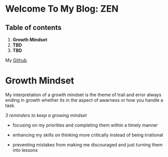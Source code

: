 # Welcome To My Blog: ZEN

## Table of contents

1. **Growth Mindset**
2. **TBD**
3. **TBD**

My
[Github](https://github.com/CheyioneCR9)

<h1>Growth Mindset</h1>

My interpretation of a growth mindset is the theme of trail and error always ending in growth whether its in the aspect of awarness or how you handle a task.
*<p>3 reminders to keep a growing mindset</p>*
- focusing on my priorities and completing them within a timely manner

- enhancing my skills on thinking more critically instead of being irrational

- preventing mistakes from making me discouraged and just turning them into lessons


